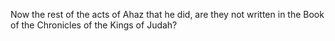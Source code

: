 Now the rest of the acts of Ahaz that he did, are they not written in the Book of the Chronicles of the Kings of Judah?
